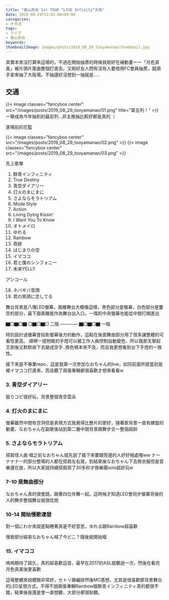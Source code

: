 ```yaml
---
title: "東山奈央 1st TOUR “LIVE Infinity”大阪"
date: 2019-08-29T13:01:04+09:00
categories:
- オタ活
tags:
- ライブ
- 東山奈央
keywords:
thumbnailImage: images/posts/2019_08_29_tooyamanao/thumbnail.jpg
---
```

其實本來沒打算來這場的，不過在開始抽票的時候我剛好在補動畫ーー「月色真美」被片頭片尾曲整個打進去。又剛好友人問有沒有人要借用FC會員抽票，就順手拿來抽了大阪場。不抽還好沒想到一抽就是…..
<!--more-->
## 交通

{{< image classes="fancybox center" src="/images/posts/2019_08_29_tooyamanao/01.png"  title="第五列！" >}}
一舉成為今年抽到的最前列…非主推抽比較好都是真的（

進場前的花籃

{{< image classes="fancybox center" src="/images/posts/2019_08_29_tooyamanao/02.png"   >}}
{{< image classes="fancybox center" src="/images/posts/2019_08_29_tooyamanao/03.png"  >}}

先上歌單
1. 群青インフィニティ
2. True Destiny
3. 青空ダイアリー
4. 灯火のまにまに
5. さよならモラトリアム
6. Mode Style
7. Action
8. Living Dying Kissin’
9. I Want You To Know
10. オトメイロ
11. ゆれる
12. Rainbow
13. 奇跡
14. はじまりの空
15. イマココ
16. 君と僕のシンフォニー
17. 未来YELL!!

アンコール

18. ネバギバ音頭
19. 君の笑顔に恋してる

舞台背景是八塊LED螢幕，兩層舞台大概像這樣，黑色部分是螢幕，白色部分是簍空的部分，最下面兩層能作為舞台出入口，一階的中央螢幕也能從中間打開進出

▇▢▇▢▇
▢▇▢▇▢ 二階
——–—–
▇▢▇▢▇ 一階

特別設計過螢幕會投影螢幕後方的動作，這點在後面舞曲部分用了很多讓整體的可看性更高。 順帶一提物販的手燈可以被工作人員控制自動變色，所以我那天舉起王劍後又默默收下去變成空手..換色根本來不及，而且我更想看到台下手燈的一致性。

接下來是不專業repo，這是我第一次參加なおちゃん的live，如同前面所提當初是被イマココ打進來，而且聽了兩張專輯都很喜歡才想來看看w

### 3. 青空ダイアリー
振りコピ很好玩，背景整個青空雲朵

### 4. 灯火のまにまに
螢幕雖然中間有空洞但是表現方式我覺得比整片的更好，隨著歌背景一直有螺旋的動畫，なおちゃん在副歌後站到第二層中間背景跟舞步合一整個超帥

### 5. さよならモラトリアム
搭肩怪人曲 唱之前なおちゃん就先說了接下來要跟旁邊的人好好相處喔ww ナーナナナー的部分整場的人都在搭肩左右晃，到結束後なおちゃん下去換衣服但是音樂還在放，所以大家就持續搭肩搭了30多秒才換樂團solo超好玩w

### 7-10 是舞曲部分
なおちゃん真的很會跳，跟著四位伴舞一起。這時候才知道LED會同步螢幕背後的人的舞步整個舞台就很炫炮

### 10-14 開始慢歌連發
對一個にわか來說差點睡著真是不好意思，ゆれる跟Rainbow超喜歡

慢歌部分結束なおちゃん喊了今どこ？隨後就開始唱

### 15. イマココ
嗚嗚期待了超久，真的超喜歡這首，最早在2017的ASL就聽過一次，然後在看完月色真美後更喜歡

這場整體來說體驗非常好，セトリ跟編排然後MC感想，尤其是很喜歡那背景舞台的LED呈現方式。不得不說兩張專輯Rainbow跟群青インフィニティ真的都很不錯，結束後我還是會一直想聽，大部分都很耐聽。

